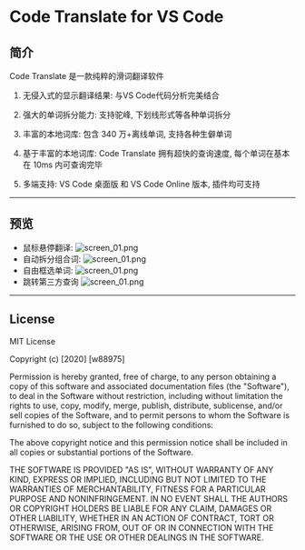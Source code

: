 # Code Translate for VS Code

## 简介

Code Translate 是一款纯粹的滑词翻译软件

1. 无侵入式的显示翻译结果: 与VS Code代码分析完美结合 

2. 强大的单词拆分能力: 支持驼峰, 下划线形式等各种单词拆分

3. 丰富的本地词库: 包含 340 万+离线单词, 支持各种生僻单词

4. 基于丰富的本地词库: Code Translate 拥有超快的查询速度, 每个单词在基本在 10ms 内可查询完毕

5. 多端支持: VS Code 桌面版 和 VS Code Online 版本, 插件均可支持

---

## 预览

- 鼠标悬停翻译:
  ![screen_01.png](https://github.com/w88975/code-translate-vscode/blob/master/assets/Snipaste_01.png?raw=true)
- 自动拆分组合词:
  ![screen_01.png](https://github.com/w88975/code-translate-vscode/blob/master/assets/Snipaste_02.png?raw=true)
- 自由框选单词:
  ![screen_01.png](https://github.com/w88975/code-translate-vscode/blob/master/assets/Snipaste_03.png?raw=true)
- 跳转第三方查询
  ![screen_01.png](https://github.com/w88975/code-translate-vscode/blob/master/assets/Snipaste_04.png?raw=true)

---
## License

MIT License

Copyright (c) [2020] [w88975]

Permission is hereby granted, free of charge, to any person obtaining a copy
of this software and associated documentation files (the "Software"), to deal
in the Software without restriction, including without limitation the rights
to use, copy, modify, merge, publish, distribute, sublicense, and/or sell
copies of the Software, and to permit persons to whom the Software is
furnished to do so, subject to the following conditions:

The above copyright notice and this permission notice shall be included in all
copies or substantial portions of the Software.

THE SOFTWARE IS PROVIDED "AS IS", WITHOUT WARRANTY OF ANY KIND, EXPRESS OR
IMPLIED, INCLUDING BUT NOT LIMITED TO THE WARRANTIES OF MERCHANTABILITY,
FITNESS FOR A PARTICULAR PURPOSE AND NONINFRINGEMENT. IN NO EVENT SHALL THE
AUTHORS OR COPYRIGHT HOLDERS BE LIABLE FOR ANY CLAIM, DAMAGES OR OTHER
LIABILITY, WHETHER IN AN ACTION OF CONTRACT, TORT OR OTHERWISE, ARISING FROM,
OUT OF OR IN CONNECTION WITH THE SOFTWARE OR THE USE OR OTHER DEALINGS IN THE
SOFTWARE.
